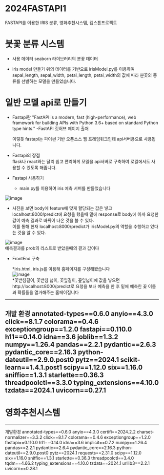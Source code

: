 # 2024FASTAPI1
FASTAPI를 이용한 IRIS 분류, 영화추천시스템, 캡스톤프로젝트

# 붓꽃 분류 시스템
 * 사용 데이터
   seaborn 라이브러리의 분꽃 데이터
   
 * iris model 만들기
 위의 데이터를 기반으로 irisModel.py를 이용하여 sepal_length, sepal_width, petal_length, petal_width의 값에 따라 분꽃의 종류를 선별하는 모델을 만들었습니다.

# 일반 모델 api로 만들기 
 * Fastapi란 
   "FastAPI is a modern, fast (high-performance), web framework for building APIs with Python 3.6+ based on standard Python type hints."
   -FastAPI 깃허브 페이지 출처

   이렇듯 fastapi는 파이썬 기반 오픈소스 웹 프레임워크인데 api서버용으로 사용됩니다.<br/>
 * Fastapi의 장점<br/>
   flask나 react와는 달리 쉽고 편리하게 모델을 api서버로 구축하여 로컬에서도 사용할 수 있도록 해줍니다.

 * Fastapi 사용하기 

   * main.py를 이용하여 iris 예측 서버를 만들었습니다<br/>
   
![image](https://github.com/minsu0818/2024FASTAPI/assets/144076842/1719b977-653d-43dd-bfc0-f79ad13fdf5a)

   * 사진을 보면 body에 feature에 맞게 할당되는 값은 넣고 localhost:8000/predict에 요청을 했을때 밑에 response로 body에 아까 요청한 값이 예측 결과로 바뀌어 나온 것을 볼 수 있다.<br/>
     이를 통해 현재 localhost:8000/predict가 irisModel.py의 역할을 수행하고 있다는 것을 알 수 있다.
   
![image](https://github.com/minsu0818/2024FASTAPI/assets/144076842/f14028e1-6644-4bda-b06f-f7326a2e1917)
<br/>
      예측결과를 prob의 리스트로 받았을때의 결과 값이다<br/>
* FrontEnd 구축<br/>

   *iris.html, iris.js를 이용해 홈페이지를 구성해봤습니다<br/>
![image](https://github.com/minsu0818/2024FASTAPI/assets/144076842/08d984f3-d3b3-4a02-8dff-c01c867cc202)<br/>
   *꽃받침길이, 꽃받침 넓이, 꽃잎길이, 꽆잎넓이에 값을 넣으면 http://localhost:8000/predict로 요청을 보내 예측을 한 후 밑에 예측한 꽃 이름과 확률들을 열거해주는 홈페이집니다









-------------------------------

개발 환경
﻿annotated-types==0.6.0
anyio==4.3.0
click==8.1.7
colorama==0.4.6
exceptiongroup==1.2.0
fastapi==0.110.0
h11==0.14.0
idna==3.6
joblib==1.3.2
numpy==1.26.4
pandas==2.2.1
pydantic==2.6.3
pydantic_core==2.16.3
python-dateutil==2.9.0.post0
pytz==2024.1
scikit-learn==1.4.1.post1
scipy==1.12.0
six==1.16.0
sniffio==1.3.1
starlette==0.36.3
threadpoolctl==3.3.0
typing_extensions==4.10.0
tzdata==2024.1
uvicorn==0.27.1
------------

# 영화추천시스템 
------------------------
개발환경
﻿annotated-types==0.6.0
anyio==4.3.0
certifi==2024.2.2
charset-normalizer==3.3.2
click==8.1.7
colorama==0.4.6
exceptiongroup==1.2.0
fastapi==0.110.0
h11==0.14.0
idna==3.6
implicit==0.7.2
numpy==1.26.4
pandas==2.2.1
pydantic==2.6.4
pydantic_core==2.16.3
python-dateutil==2.9.0.post0
pytz==2024.1
requests==2.31.0
scipy==1.12.0
six==1.16.0
sniffio==1.3.1
starlette==0.36.3
threadpoolctl==3.4.0
tqdm==4.66.2
typing_extensions==4.10.0
tzdata==2024.1
urllib3==2.2.1
uvicorn==0.28.1
